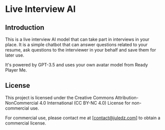 # Live Interview AI

## Introduction
This is a live interview AI model that can take part in interviews in your place.
It is a simple chatbot that can answer questions related to your resume, ask questions to the interviewer in your behalf and save them for later use. 

It's powered by GPT-3.5 and uses your own avatar model from Ready Player Me.

## License

This project is licensed under the Creative Commons Attribution-NonCommercial 4.0 International (CC BY-NC 4.0) License for non-commercial use.

For commercial use, please contact me at [contact@juledz.com] to obtain a commercial license.
